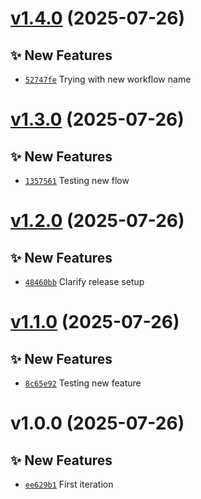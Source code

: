 # [v1.4.0](https://github.com/fredrkl/mvc-demo/compare/v1.3.0...v1.4.0) (2025-07-26)

## ✨ New Features
- [`52747fe`](https://github.com/fredrkl/mvc-demo/commit/52747fe)  Trying with new workflow name

# [v1.3.0](https://github.com/fredrkl/mvc-demo/compare/v1.2.0...v1.3.0) (2025-07-26)

## ✨ New Features
- [`1357561`](https://github.com/fredrkl/mvc-demo/commit/1357561)  Testing new flow

# [v1.2.0](https://github.com/fredrkl/mvc-demo/compare/v1.1.0...v1.2.0) (2025-07-26)

## ✨ New Features
- [`48460bb`](https://github.com/fredrkl/mvc-demo/commit/48460bb)  Clarify release setup

# [v1.1.0](https://github.com/fredrkl/mvc-demo/compare/v1.0.0...v1.1.0) (2025-07-26)

## ✨ New Features
- [`8c65e92`](https://github.com/fredrkl/mvc-demo/commit/8c65e92)  Testing new feature

# v1.0.0 (2025-07-26)

## ✨ New Features
- [`ee629b1`](https://github.com/fredrkl/mvc-demo/commit/ee629b1)  First iteration
